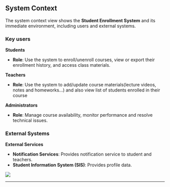 
## System Context

The system context view shows the **Student Enrollment System** and its immediate environment, including users and external systems.

### Key users
**Students**
- **Role**: Use the system to enroll/unenroll courses, view or export their enrollment history, and access class materials.

**Teachers**
- **Role**: Use the system to add/update course materials(lecture videos, notes and homeworks...) and also view list of students enrolled in their course

**Administrators**
- **Role**: Manage course availability, monitor performance and resolve technical issues. 

### External Systems
**External Services**
  - **Notification Services**: Provides notification service to student and teachers.
  - **Student Information System (SIS)**: Provides profile data.

![](embed:enrollmentSystemContextDiagram)


---

